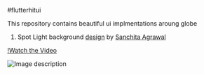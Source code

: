 #flutterhitui

This repository contains beautiful ui implmentations aroung globe

1. Spot Light background
[design](https://www.behance.net/gallery/94842819/Animated-Tab-Bar) by
[Sanchita Agrawal](https://www.linkedin.com/in/sanchita-agrawal-829a5612b)

[!Watch the Video](https://github.com/viveky259259/flutter_hit_ui/blob/master/videos/light_tab_bar_video.mp4)

![Image description](https://github.com/viveky259259/flutter_hit_ui/blob/master/images/light_tab_bar.jpeg)

